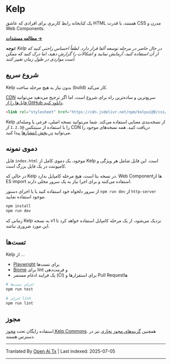 # Kelp

یک کتابخانه رابط کاربری برای افرادی که عاشق HTML هستند، با قدرت CSS مدرن و Web Components.

**[مطالعه مستندات &rarr;](https://kelpui.com)**

_**توجه:** Kelp در حال حاضر در مرحله توسعه آلفا قرار دارد. لطفاً احساس راحتی کنید که از آن استفاده کنید، آزمایش نمایید و اشکالات را گزارش دهید، اما درک کنید که ممکن است مواردی در طول زمان تغییر کنند._



## شروع سریع

Kelp بدون نیاز به هیچ مرحله ساخت (build) کار می‌کند.

[CDN](https://cdn.jsdelivr.net/npm/kelpui/) سریع‌ترین و ساده‌ترین راه برای شروع است، اما اگر ترجیح می‌دهید می‌توانید [فایل‌ها را از GitHub دانلود کنید](https://github.com/cferdinandi/kelp).

```html
<link rel="stylesheet" href="https://cdn.jsdelivr.net/npm/kelpui@0/css/kelp.css">
```

Kelp از نسخه‌بندی معنایی استفاده می‌کند. شما می‌توانید نسخه اصلی، فرعی یا وصله‌ای را با استفاده از سینتکس `@1.2.3` از CDN دریافت کنید. همه نسخه‌های موجود را می‌توانید [در بخش انتشارها](https://github.com/cferdinandi/kelp/tags) پیدا کنید.



## دموی نمونه

فایل `index.html` موجود، یک دموی کامل از Kelp است. این فایل شامل هر ویژگی و کامپوننت در یک فایل بزرگ است.

در حالی که Kelp در نسخه بتا است، هیچ مرحله کامپایل ندارد. Web Componentها از ES import استفاده می‌کنند و برای اجرا نیاز به یک سرور محلی دارند.

از سرور دلخواه خود استفاده کنید یا با اجرای دستور `npm run dev` از `http-server` موجود استفاده نمایید.

```bash
npm install
npm run dev
```

زمانی که Kelp به نسخه v1 نزدیک می‌شود، از یک مرحله کامپایل استفاده خواهد کرد تا این مورد ضروری نباشد.



## تست‌ها

Kelp از ...

- [Playwright](https://playwright.dev) برای تست‌ها
- [Biome](https://biomejs.dev) برای lint و فرمت‌دهی
- یک فرایند ادغام مستمر (CI) برای استقرارها و Pull Requestها

```bash
# اجرای تست‌ها
npm run test

# اجرای lint
npm run lint
```



## مجوز

استفاده رایگان تحت [مجوز Kelp Commons](https://github.com/cferdinandi/kelp/blob/main/LICENSE.md). همچنین [گزینه‌های مجوز تجاری](/license/) نیز در دسترس هستند.

---

Tranlated By [Open Ai Tx](https://github.com/OpenAiTx/OpenAiTx) | Last indexed: 2025-07-05

---